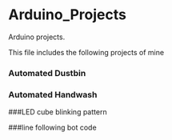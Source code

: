# Arduino_Projects
Arduino projects.

This file includes the following projects of mine
### Automated Dustbin

### Automated Handwash

###LED cube blinking pattern

###line following bot code
